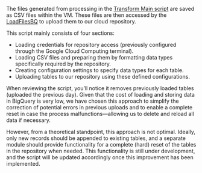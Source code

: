The files generated from processing in the [Transform Main script](./TablesTransformMain.py) are saved as CSV files within the VM. These files are then accessed by the [LoadFilesBQ](./LoadFilesBQ.py) to upload them to our cloud repository.

This script mainly consists of four sections:

- Loading credentials for repository access (previously configured through the Google Cloud Computing terminal).
- Loading CSV files and preparing them by formatting data types specifically required by the repository.
- Creating configuration settings to specify data types for each table.
- Uploading tables to our repository using these defined configurations.

When reviewing the script, you’ll notice it removes previously loaded tables (uploaded the previous day). Given that the cost of loading and storing data in BigQuery is very low, we have chosen this approach to simplify the correction of potential errors in previous uploads and to enable a complete reset in case the process malfunctions—allowing us to delete and reload all data if necessary.

However, from a theoretical standpoint, this approach is not optimal. Ideally, only new records should be appended to existing tables, and a separate module should provide functionality for a complete (hard) reset of the tables in the repository when needed. This functionality is still under development, and the script will be updated accordingly once this improvement has been implemented.